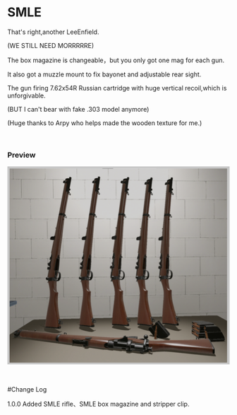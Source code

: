 # SMLE

That's right,another LeeEnfield.

(WE STILL NEED MORRRRRE)

The box magazine is changeable，but you only got one mag for each gun.

It also got a muzzle mount to fix bayonet and adjustable rear sight.

The gun firing 7.62x54R Russian cartridge with huge vertical recoil,which is unforgivable.

(BUT I can't bear with fake .303 model anymore)

(Huge thanks to Arpy who helps made the wooden texture for me.)

&nbsp;

### Preview
![Alt Text](https://github.com/JerryAr-Offline/SMLE/blob/main/IMGs/view.png)

&nbsp;

#Change Log

1.0.0 Added SMLE rifle、SMLE box magazine and stripper clip.
